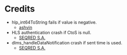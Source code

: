 Credits
=======
  - hlp_int64ToString fails if value is negative.
    * [ashvin](http://www.gurux.fi/user/182348)
  - HLS authentication crash if CtoS is null.
    * [SEQRED S.A.](https://github.com/seqred-s-a)
  - dlms_handleDataNotification crash if sent time is used.
    * [SEQRED S.A.](https://github.com/seqred-s-a)
